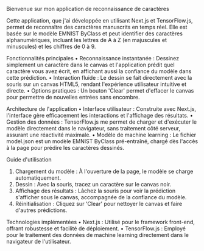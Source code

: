 Bienvenue sur mon application de reconnaissance de caractères

Cette application, que j'ai développée en utilisant Next.js et TensorFlow.js, permet de reconnaître des caractères manuscrits en temps réel. Elle est basée sur le modèle EMNIST ByClass et peut identifier des caractères alphanumériques, incluant les lettres de A à Z (en majuscules et minuscules) et les chiffres de 0 à 9.

Fonctionnalités principales
•	Reconnaissance instantanée : Dessinez simplement un caractère dans le canvas et l'application prédit quel caractère vous avez écrit, en affichant aussi la confiance du modèle dans cette prédiction.
•	Interaction fluide : Le dessin se fait directement avec la souris sur un canvas HTML5, rendant l'expérience utilisateur intuitive et directe.
•	Options pratiques : Un bouton 'Clear' permet d'effacer le canvas pour permettre de nouvelles entrées sans encombre.

Architecture de l'application
•	Interface utilisateur : Construite avec Next.js, l'interface gère efficacement les interactions et l'affichage des résultats.
•	Gestion des données : TensorFlow.js me permet de charger et d'exécuter le modèle directement dans le navigateur, sans traitement côté serveur, assurant une réactivité maximale.
•	Modèle de machine learning : Le fichier model.json est un modèle EMNIST ByClass pré-entraîné, chargé dès l'accès à la page pour prédire les caractères dessinés.

Guide d'utilisation
1.	Chargement du modèle : À l'ouverture de la page, le modèle se charge automatiquement.
2.	Dessin : Avec la souris, tracez un caractère sur le canvas noir.
3.	Affichage des résultats : Lâchez la souris pour voir la prédiction s'afficher sous le canvas, accompagnée de la confiance du modèle.
4.	Réinitialisation : Cliquez sur 'Clear' pour nettoyer le canvas et faire d'autres prédictions.

Technologies implémentées
•	Next.js : Utilisé pour le framework front-end, offrant robustesse et facilité de déploiement.
•	TensorFlow.js : Employé pour le traitement des données de machine learning directement dans le navigateur de l'utilisateur.


